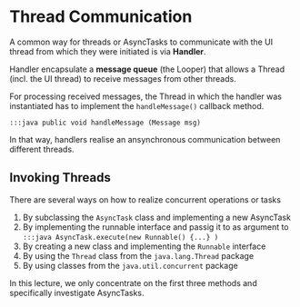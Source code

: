 # Thread Communication

A common way for threads or AsyncTasks to communicate with the UI thread from which they were initiated is via __Handler__.

Handler encapsulate a __message queue__ (the Looper) that allows a Thread (incl. the UI thread) to receive messages from other threads.

For processing received messages, the Thread in which the handler was instantiated has to implement the `handleMessage()` callback method.

`:::java public void handleMessage (Message msg)` 



In that way, handlers realise an ansynchronous communication between different threads.

## Invoking Threads

There are several ways on how to realize concurrent operations or tasks

1. By subclassing the `AsyncTask` class and implementing a new AsyncTask
2. By implementing the runnable interface and passig it to as argument to  `:::java AsyncTask.execute(new Runnable() {...} )`
3. By creating a new class and implementing the `Runnable` interface
4. By using the `Thread` class from the `java.lang.Thread` package
5. By using classes from the `java.util.concurrent` package 

In this lecture, we only concentrate on the first three methods and specifically investigate AsyncTasks.
